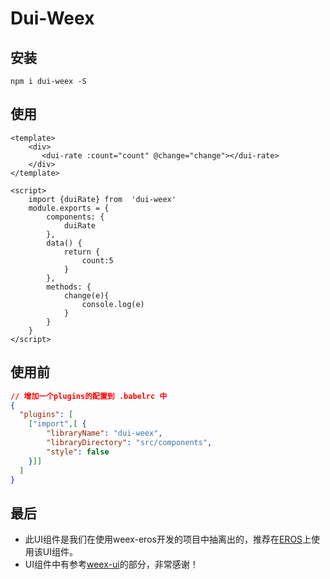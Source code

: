 # Dui-Weex


## 安装
```shell
npm i dui-weex -S
```

## 使用
```vue
<template>
    <div>
       <dui-rate :count="count" @change="change"></dui-rate>
    </div>
</template>

<script>
    import {duiRate} from  'dui-weex'
    module.exports = {
        components: {
            duiRate
        },
        data() {
            return {
                count:5
            }
        },
        methods: {
            change(e){
                console.log(e)
            }
        }
    }
</script>
```

## 使用前
```json
// 增加一个plugins的配置到 .babelrc 中
{
  "plugins": [
    ["import",[ {
        "libraryName": "dui-weex",
        "libraryDirectory": "src/components",
        "style": false
    }]]
  ]
}
```





## 最后
- 此UI组件是我们在使用weex-eros开发的项目中抽离出的，推荐在[EROS](https://bmfe.github.io/eros-docs/#/)上使用该UI组件。
- UI组件中有参考[weex-ui](https://github.com/alibaba/weex-ui)的部分，非常感谢！
